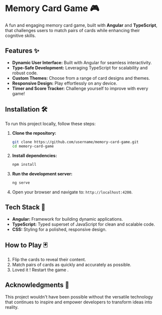 # Memory Card Game 🎮  
A fun and engaging memory card game, built with **Angular** and **TypeScript**, that challenges users to match pairs of cards while enhancing their cognitive skills.

## Features ✨  
- **Dynamic User Interface:** Built with Angular for seamless interactivity.  
- **Type-Safe Development:** Leveraging TypeScript for scalability and robust code.  
- **Custom Themes:** Choose from a range of card designs and themes.  
- **Responsive Design:** Play effortlessly on any device.  
- **Timer and Score Tracker:** Challenge yourself to improve with every game!  

## Installation 🛠️  
To run this project locally, follow these steps:  

1. **Clone the repository:**  
   ```bash  
   git clone https://github.com/username/memory-card-game.git  
   cd memory-card-game  
   ```  

2. **Install dependencies:**  
   ```bash  
   npm install  
   ```  

3. **Run the development server:**  
   ```bash  
   ng serve  
   ```  

4. Open your browser and navigate to: `http://localhost:4200`.  

## Tech Stack 🚀  
- **Angular:** Framework for building dynamic applications.  
- **TypeScript:** Typed superset of JavaScript for clean and scalable code.  
- **CSS:** Styling for a polished, responsive design.  

## How to Play 🃏    
1. Flip the cards to reveal their content.  
2. Match pairs of cards as quickly and accurately as possible.  
3. Loved it  ! Restart the game . 

## Acknowledgments 🙌  
This project wouldn't have been possible without the versatile technology that continues to inspire and empower developers to transform ideas into reality.  
